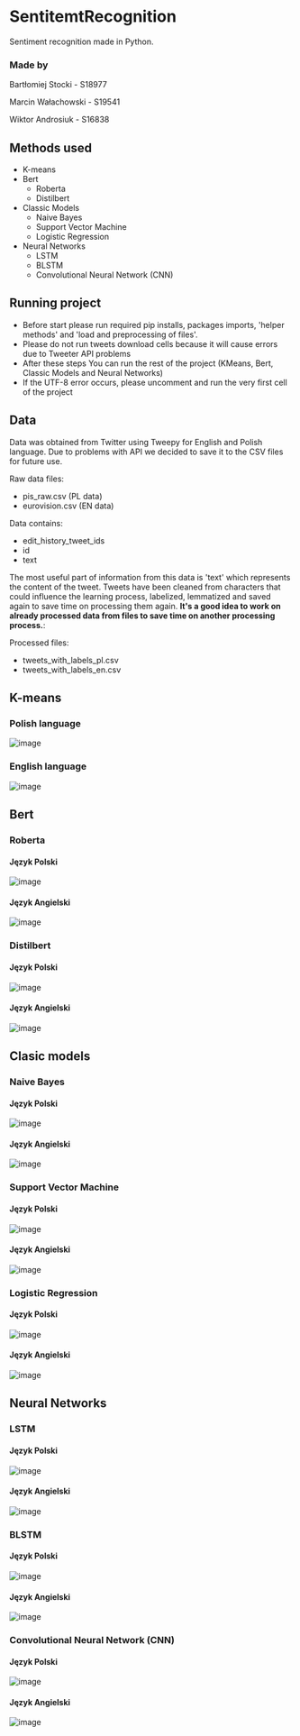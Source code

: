# SentitemtRecognition
Sentiment recognition made in Python.

### Made by 
Bartłomiej Stocki - S18977

Marcin Wałachowski - S19541

Wiktor Androsiuk - S16838

## Methods used
- K-means
- Bert
  - Roberta
  - Distilbert
- Classic Models 
  - Naive Bayes
  - Support Vector Machine
  - Logistic Regression
- Neural Networks
  - LSTM
  - BLSTM
  - Convolutional Neural Network (CNN)

## Running project
- Before start please run required pip installs, packages imports, 'helper methods' and 'load and preprocessing of files'.
- Please do not run tweets download cells because it will cause errors due to Tweeter API problems 
- After these steps You can run the rest of the project (KMeans, Bert, Classic Models and Neural Networks)
- If the UTF-8 error occurs, please uncomment and run the very first cell of the project

## Data 
Data was obtained from Twitter using Tweepy for English and Polish language. Due to problems with API we decided to save it to the CSV files for future use.

Raw data files:
  - pis_raw.csv (PL data)
  - eurovision.csv (EN data)

Data contains:
- edit_history_tweet_ids
- id
- text

The most useful part of information from this data is 'text' which represents the content of the tweet. Tweets have been cleaned from characters that could influence the learning process, labelized, lemmatized and saved again to save time on processing them again. **It's a good idea to work on already processed data from files to save time on another processing process.**:

Processed files: 
  - tweets_with_labels_pl.csv
  - tweets_with_labels_en.csv

## K-means
### Polish language
![image](https://github.com/s18977/SentitemtRecognition/assets/44446716/9585e076-c9ab-4cfe-a4f7-49f440250105)

### English language
![image](https://github.com/s18977/SentitemtRecognition/assets/44446716/913b660e-a0e9-4900-b678-75045805a754)

## Bert
### Roberta
#### Język Polski
![image](https://github.com/s18977/SentitemtRecognition/assets/44446716/5161cf91-5e0d-4298-bd78-1849b5aa71f4)

#### Język Angielski
![image](https://github.com/s18977/SentitemtRecognition/assets/44446716/ec4a9296-f9ca-4a70-906b-0b7152db74ce)


### Distilbert
#### Język Polski
![image](https://github.com/s18977/SentitemtRecognition/assets/44446716/253a4b33-d0bf-4871-8381-66aa262c718c)

#### Język Angielski
![image](https://github.com/s18977/SentitemtRecognition/assets/44446716/3c21e228-f3eb-4165-9962-16b8054ac541)

## Clasic models
### Naive Bayes
#### Język Polski
![image](https://github.com/s18977/SentitemtRecognition/assets/61686885/564a437c-3772-46dc-bbf8-b71f2c63de95)

#### Język Angielski
![image](https://github.com/s18977/SentitemtRecognition/assets/61686885/d5487290-9617-4180-baa0-f0e230c51d59)

### Support Vector Machine
#### Język Polski
![image](https://github.com/s18977/SentitemtRecognition/assets/61686885/2c1c74f7-1e05-47d3-81d1-7e1315994513)

#### Język Angielski
![image](https://github.com/s18977/SentitemtRecognition/assets/61686885/bfb12a0d-7ec2-4e50-8285-0a92a7b836fd)

### Logistic Regression
#### Język Polski
![image](https://github.com/s18977/SentitemtRecognition/assets/61686885/eaf3b9d6-e313-4379-b31b-bd4d06ea1956)

#### Język Angielski
![image](https://github.com/s18977/SentitemtRecognition/assets/61686885/f6705ccf-89ba-4277-93e8-4c0ab93ddb4e)

## Neural Networks
### LSTM
#### Język Polski
![image](https://github.com/s18977/SentitemtRecognition/assets/44446716/213d32ec-2376-4b2a-a589-0e4ff087f281)

#### Język Angielski
![image](https://github.com/s18977/SentitemtRecognition/assets/44446716/97484ccd-2c2c-42de-8cd4-416b8c621bda)

### BLSTM
#### Język Polski
![image](https://github.com/s18977/SentitemtRecognition/assets/44446716/a0adba33-29a8-4725-8103-75a83241cb96)

#### Język Angielski
![image](https://github.com/s18977/SentitemtRecognition/assets/44446716/30324d10-4e06-4299-900e-47546aa95e32)

### Convolutional Neural Network (CNN)
#### Język Polski
![image](https://github.com/s18977/SentitemtRecognition/assets/44446716/2c09d64d-9b17-45e9-b7df-0400cf427ff0)

#### Język Angielski
![image](https://github.com/s18977/SentitemtRecognition/assets/44446716/bfe8cc6f-8b74-449d-a16b-8343bb49018f)
